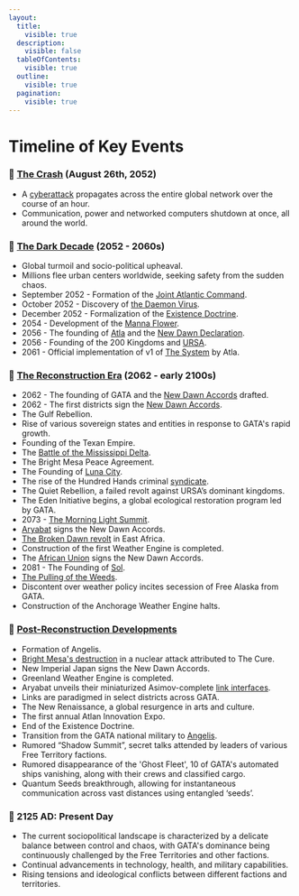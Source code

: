 ```yaml
---
layout:
  title:
    visible: true
  description:
    visible: false
  tableOfContents:
    visible: true
  outline:
    visible: true
  pagination:
    visible: true
---
```


# Timeline of Key Events

### 🔵 [The Crash](the-crash.md) (August 26th, 2052) <a href="#ldtsa1tv6jnr" id="ldtsa1tv6jnr"></a>

* A [cyberattack](../science-and-tech/the-daemon-virus.md) propagates across the entire global network over the course of an hour.
* Communication, power and networked computers shutdown at once, all around the world.

### 🔵 [The Dark Decade](timeline-of-key-events.md#dpzofovc9j6k) (2052 - 2060s) <a href="#dpzofovc9j6k" id="dpzofovc9j6k"></a>

* Global turmoil and socio-political upheaval.
* Millions flee urban centers worldwide, seeking safety from the sudden chaos.
* September 2052 - Formation of the [Joint Atlantic Command](../gata/history/the-joint-atlantic-command-jac.md).
* October 2052 - Discovery of [the Daemon Virus](../science-and-tech/the-daemon-virus.md).
* December 2052 - Formalization of the [Existence Doctrine](../gata/military-and-defense/existence-doctrine.md).
* 2054 - Development of the [Manna Flower](../science-and-tech/the-manna-flower.md).
* 2056 - The founding of [Atla](../gata/key-locations/atla.md) and the [New Dawn Declaration](../gata/history/new-dawn-declaration.md).
* 2056 - Founding of the 200 Kingdoms and [URSA](../ursa/).
* 2061 - Official implementation of v1 of [The System](../gata/politics/the-system.md) by Atla.

### 🔵 [The Reconstruction Era](timeline-of-key-events.md#id-200a9tx7b0gw) (2062 - early 2100s) <a href="#id-200a9tx7b0gw" id="id-200a9tx7b0gw"></a>

* 2062 - The founding of GATA and the [New Dawn Accords](../gata/politics/new-dawn-accords.md) drafted.
* 2062 - The first districts sign the [New Dawn Accords](../gata/politics/new-dawn-accords.md).
* The Gulf Rebellion.
* Rise of various sovereign states and entities in response to GATA's rapid growth.
* Founding of the Texan Empire.
* The [Battle of the Mississippi Delta](../free-territories/history/historical-conflicts.md#battle-of-the-mississippi-delta).
* The Bright Mesa Peace Agreement.
* The Founding of [Luna City](../gata/key-locations/luna.md).
* The rise of the Hundred Hands criminal [syndicate](../gata/criminal-element/syndicates.md).
* The Quiet Rebellion, a failed revolt against URSA’s dominant kingdoms.
* The Eden Initiative begins, a global ecological restoration program led by GATA.
* 2073 - [The Morning Light Summit](../gata/politics/new-dawn-accords.md#the-morning-light-summit).
* [Aryabat](../aryabat/) signs the New Dawn Accords.
* [The Broken Dawn revolt](../african-union/history/the-broken-dawn-revolt.md) in East Africa.
* Construction of the first Weather Engine is completed.
* The [African Union](../african-union/) signs the New Dawn Accords.
* 2081 - The Founding of [Sol](../sol/).
* [The Pulling of the Weeds](../ursa/history/the-pulling-of-the-weeds.md).
* Discontent over weather policy incites secession of Free Alaska from GATA.
* Construction of the Anchorage Weather Engine halts.

### 🔵 [Post-Reconstruction Developments](timeline-of-key-events.md#id-1c9vd2wl21t4) <a href="#id-1c9vd2wl21t4" id="id-1c9vd2wl21t4"></a>

* Formation of Angelis.
* [Bright Mesa's destruction](../gata/history/bright-mesa.md) in a nuclear attack attributed to The Cure.
* New Imperial Japan signs the New Dawn Accords.
* Greenland Weather Engine is completed.
* Aryabat unveils their miniaturized Asimov-complete [link interfaces](../science-and-tech/links.md).
* Links are paradigmed in select districts across GATA.
* The New Renaissance, a global resurgence in arts and culture.
* The first annual Atlan Innovation Expo.
* End of the Existence Doctrine.
* Transition from the GATA national military to [Angelis](../gata/military-and-defense/angelis.md).
* Rumored “Shadow Summit”, secret talks attended by leaders of various Free Territory factions.
* Rumored disappearance of the 'Ghost Fleet', 10 of GATA's automated ships vanishing, along with their crews and classified cargo.
* Quantum Seeds breakthrough, allowing for instantaneous communication across vast distances using entangled ‘seeds’.

### 🔵 2125 AD: Present Day <a href="#id-43ixf5yvsk9u" id="id-43ixf5yvsk9u"></a>

* The current sociopolitical landscape is characterized by a delicate balance between control and chaos, with GATA's dominance being continuously challenged by the Free Territories and other factions.
* Continual advancements in technology, health, and military capabilities.
* Rising tensions and ideological conflicts between different factions and territories.
